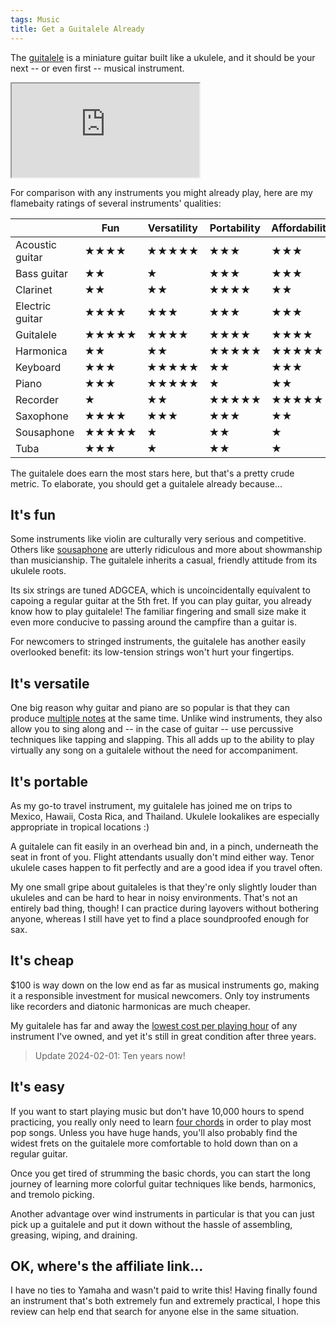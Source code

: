 ```yaml
---
tags: Music
title: Get a Guitalele Already
---
```


The [guitalele](https://en.wikipedia.org/wiki/Guitalele) is a miniature guitar built like a ukulele, and it should be your next -- or even first -- musical instrument.

<div class="youtube-wrap">
  <iframe src="https://www.youtube.com/embed/SsBU2m9WSM4"></iframe>
</div>

For comparison with any instruments you might already play, here are my flamebaity ratings of several instruments' qualities:

|                 | Fun   | Versatility | Portability | Affordability | Learnability |
| --------------- | ----- | ----------- | ----------- | ------------- | ------------ |
| Acoustic guitar | ★★★★  | ★★★★★       | ★★★         | ★★★           | ★★★          |
| Bass guitar     | ★★    | ★           | ★★★         | ★★★           | ★★★★         |
| Clarinet        | ★★    | ★★          | ★★★★        | ★★            | ★★★          |
| Electric guitar | ★★★★  | ★★★         | ★★★         | ★★★           | ★★★          |
| Guitalele       | ★★★★★ | ★★★★        | ★★★★        | ★★★★          | ★★★          |
| Harmonica       | ★★    | ★★          | ★★★★★       | ★★★★★         | ★★★★★        |
| Keyboard        | ★★★   | ★★★★★       | ★★          | ★★★           | ★★★          |
| Piano           | ★★★   | ★★★★★       | ★           | ★★            | ★★★          |
| Recorder        | ★     | ★★          | ★★★★★       | ★★★★★         | ★★★★★        |
| Saxophone       | ★★★★  | ★★★         | ★★★         | ★★            | ★★★★         |
| Sousaphone      | ★★★★★ | ★           | ★★          | ★             | ★★★★         |
| Tuba            | ★★★   | ★           | ★★          | ★             | ★★★★         |

The guitalele does earn the most stars here, but that's a pretty crude metric. To elaborate, you should get a guitalele already because...

## It's fun

Some instruments like violin are culturally very serious and competitive. Others like [sousaphone](/img/sousaphone.jpg) are utterly ridiculous and more about showmanship than musicianship. The guitalele inherits a casual, friendly attitude from its ukulele roots.

Its six strings are tuned ADGCEA, which is uncoincidentally equivalent to capoing a regular guitar at the 5th fret. If you can play guitar, you already know how to play guitalele! The familiar fingering and small size make it even more conducive to passing around the campfire than a guitar is.

For newcomers to stringed instruments, the guitalele has another easily overlooked benefit: its low-tension strings won't hurt your fingertips.

## It's versatile

One big reason why guitar and piano are so popular is that they can produce [multiple notes](https://en.wikipedia.org/wiki/Polyphony) at the same time. Unlike wind instruments, they also allow you to sing along and -- in the case of guitar -- use percussive techniques like tapping and slapping. This all adds up to the ability to play virtually any song on a guitalele without the need for accompaniment.

## It's portable

As my go-to travel instrument, my guitalele has joined me on trips to Mexico, Hawaii, Costa Rica, and Thailand. Ukulele lookalikes are especially appropriate in tropical locations :)

A guitalele can fit easily in an overhead bin and, in a pinch, underneath the seat in front of you. Flight attendants usually don't mind either way. Tenor ukulele cases happen to fit perfectly and are a good idea if you travel often.

My one small gripe about guitaleles is that they're only slightly louder than ukuleles and can be hard to hear in noisy environments. That's not an entirely bad thing, though! I can practice during layovers without bothering anyone, whereas I still have yet to find a place soundproofed enough for sax.

## It's cheap

$100 is way down on the low end as far as musical instruments go, making it a responsible investment for musical newcomers. Only toy instruments like recorders and diatonic harmonicas are much cheaper.

My guitalele has far and away the [lowest cost per playing hour](/ten-years-of-logging-my-life#observations) of any instrument I've owned, and yet it's still in great condition after three years.

> Update 2024-02-01: Ten years now!

## It's easy

If you want to start playing music but don't have 10,000 hours to spend practicing, you really only need to learn [four chords](/how-to-play-guitar-by-ear) in order to play most pop songs. Unless you have huge hands, you'll also probably find the widest frets on the guitalele more comfortable to hold down than on a regular guitar.

Once you get tired of strumming the basic chords, you can start the long journey of learning more colorful guitar techniques like bends, harmonics, and tremolo picking.

Another advantage over wind instruments in particular is that you can just pick up a guitalele and put it down without the hassle of assembling, greasing, wiping, and draining.

## OK, where's the affiliate link...

I have no ties to Yamaha and wasn't paid to write this! Having finally found an instrument that's both extremely fun and extremely practical, I hope this review can help end that search for anyone else in the same situation.
